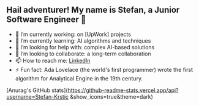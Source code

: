 ## Hail adventurer! My name is Stefan, a Junior Software Engineer 👋

- 🔭 I’m currently working: on [UpWork] projects
- 🌱 I’m currently learning: AI algorithms and techniques
- 🤔 I’m looking for help with: complex AI-based solutions
- 👯 I’m looking to collaborate: a long-term collaboration
- 📫 How to reach me: [LinkedIn](https://www.linkedin.com/in/stefankrsti%C4%87/)
- ⚡ Fun fact: Ada Lovelace (the world's first programmer) wrote the first algorithm for Analytical Engine in the 19th century.

[Anurag's GitHub stats](https://github-readme-stats.vercel.app/api?username=Stefan-Krstic
&show_icons=true&theme=dark)


